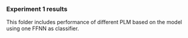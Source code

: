 ### Experiment 1 results
This folder includes performance of different PLM based on the model using one FFNN as classifier.
